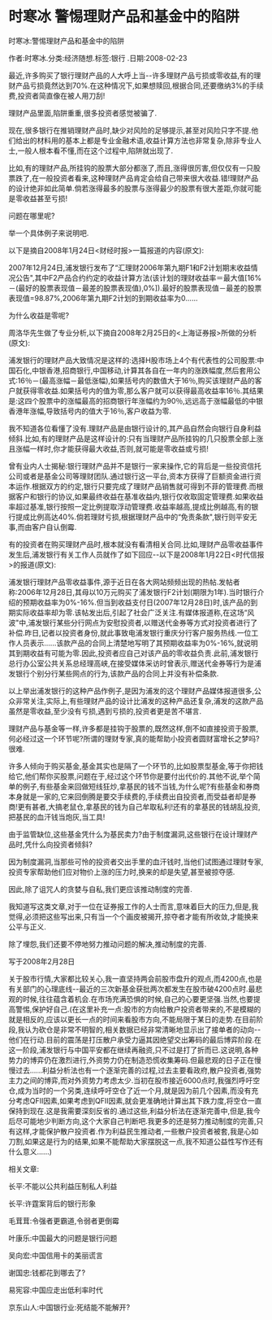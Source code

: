 # 时寒冰  警惕理财产品和基金中的陷阱    
    
时寒冰:警惕理财产品和基金中的陷阱    
作者:时寒冰.分类:经济随想.标签:银行 .日期:2008-02-23    
最近,许多购买了银行理财产品的人大呼上当--许多理财产品亏损或零收益,有的理财产品亏损竟然达到70%.在这种情况下,如果想赎回,根据合同,还要缴纳3%的手续费,投资者简直像在被人用刀刮!    
理财产品里面,陷阱重重,很多投资者感觉被骗了.    
现在,很多银行在推销理财产品时,缺少对风险的足够提示,甚至对风险只字不提.他们给出的材料用的基本上都是专业金融术语,收益计算方法也非常复杂,除非专业人士,一般人根本看不懂,而在这个过程中,陷阱就出现了.    
比如,有的理财产品,所挂钩的股票大部分都涨了,而且,涨得很厉害,但仅仅有一只股票跌了,在一般投资者看来,这种理财产品肯定会给自己带来很大收益.错!理财产品的设计绝非如此简单.倘若涨得最多的股票与涨得最少的股票有很大差距,你就可能是零收益甚至亏损!    
问题在哪里呢?    
举一个具体例子来说明吧.    
以下是摘自2008年1月24日<财经时报>一篇报道的内容(原文):    
2007年12月24日,浦发银行发布了“汇理财2006年第九期F1和F2计划期末收益情况公告",其中F2产品合约约定的收益计算方法(该计划的理财收益率＝最大值[16%－(最好的股票表现值－最差的股票表现值),0%]).最好的股票表现值－最差的股票表现值=98.87%,2006年第九期F2计划的到期收益率为0......    
为什么收益是零呢?    
周洛华先生做了专业分析,以下摘自2008年2月25日的<上海证券报>所做的分析(原文):    
浦发银行的理财产品大致情况是这样的:选择H股市场上4个有代表性的公司股票:中国石化,中银香港,招商银行,中国移动,计算其各自在一年内的涨跌幅度,然后套用公式:16％－(最高涨幅－最低涨幅),如果括号内的数值大于16％,购买该理财产品的客户就获得零收益.如果括号内的值为零,那么客户就可以获得最高收益率16％.其结果是:这四个股票中的涨幅最高的招商银行年涨幅约为90％,远远高于涨幅最低的中银香港年涨幅,导致括号内的值大于16％,客户收益为零.    
我不知道各位看懂了没有.理财产品是由银行设计的,其产品自然会向银行自身利益倾斜.比如,有的理财产品是这样设计的:只有当理财产品所挂钩的几只股票全部上涨且涨幅一样时,你才能获得最大收益,否则,就可能是零收益或亏损!    
曾有业内人士揭秘:银行理财产品并不是银行一家来操作,它的背后是一些投资信托公司或者是基金公司等理财团队.通过银行这一平台,资本方获得了巨额资金进行资本运作.根据双方的约定,银行只要完成了理财产品销售就可得到不菲的管理费.而根据客户和银行的协议,如果最终收益在基准收益内,银行仅收取固定管理费.如果收益率超过基准,银行按照一定比例提取浮动管理费.收益率越高,提成比例越高,有的银行提成比例高达40%.倘若理财亏损,根据理财产品中的“免责条款",银行则平安无事,而由客户自认倒霉.    
有的投资者在购买理财产品时,根本就没有看清相关合同.比如,理财产品零收益事件发生后,浦发银行有关工作人员就作了如下回应--以下是2008年1月22日<时代信报>的报道(原文):    
浦发银行理财产品零收益事件,源于近日在各大网站频频出现的热帖.发帖者称:2006年12月28日,其母以10万元购买了浦发银行F2计划(期限为1年).当时银行介绍的预期收益率为0%-16%.但当到收益支付日(2007年12月28日)时,该产品的到期实际收益率却为零.该帖发出后,引起了社会广泛关注.有媒体报道称,在这场“风波"中,浦发银行某些分行网点为安慰投资者,以赠送代金券等方式对投资者进行了补偿.昨日,记者以投资者身份,就此事致电浦发银行重庆分行客户服务热线.一位工作人员表示......该款产品的合同上清楚地写明了其预期收益率为0%-16%,就说明其到期收益有可能为零.因此,投资者应自己对该产品的零收益负责.此前,浦发银行总行办公室公共关系总经理高峡,在接受媒体采访时曾表示,赠送代金券等行为是浦发银行个别分行某些网点的行为,该款产品的合同上并没有补偿条款.    
以上举出浦发银行的这种产品作例子,是因为浦发的这个理财产品媒体报道很多,公众非常关注,实际上,有些理财产品的设计比浦发的这种产品还复杂,浦发的这款产品虽然是零收益,至少没有亏损,遇到亏损的,投资者更是苦不堪言.    
理财产品与基金等一样,许多都是挂钩于股票的,既然这样,倒不如直接投资于股票,何必经过这一个环节呢?所谓的理财专家,真的能帮助小投资者圆财富增长之梦吗?很难.    
许多人倾向于购买基金,基金其实也是隔了一个环节的,比如股票型基金,等于你把钱给它,他们帮你买股票,问题在于,经过这个环节你是要付出代价的.其他不说,举个简单的例子,有些基金来回做短线狂炒,拿基民的钱不当钱,为什么呢?有些基金和券商本身就是一家的,它来回倒腾是要交手续费的,手续费出自投资者,而受益者却是券商!更有甚者,大搞老鼠仓,拿基民的钱为自己牟取私利!还有的拿基民的钱胡乱投资,把基民的血汗钱当炮灰,当工具!    
由于监管缺位,这些基金凭什么为基民卖力?由于制度漏洞,这些银行在设计理财产品时,凭什么向投资者倾斜?    
因为制度漏洞,当那些可怜的投资者交出手里的血汗钱时,当他们试图通过理财专家,投资专家帮助他们应对物价上涨的压力时,换来的却是失望,甚至被掠夺感.    
因此,除了诅咒人的贪婪与自私,我们更应该推动制度的完善.    
我知道写这类文章,对于一位在证券报工作的人士而言,意味着巨大的压力,但是,我觉得,必须把这些写出来,只有当一个个画皮被揭开,掠夺者才能有所收敛,才能换来公平与正义.    
除了埋怨,我们还要不停地努力推动问题的解决,推动制度的完善.    
写于2008年2月28日    
关于股市行情,大家都比较关心,我一直坚持两会前股市盘升的观点,而4200点,也是有关部门的心理底线--最近的三次新基金获批两次都发生在股市破4200点时.最悲观的时候,往往蕴含着机会.在市场充满恐惧的时候,自己的心要更坚强.当然,也要提高警惕,保护好自己.(在这里补充一点:股市的方向给散户投资者带来的,不是模糊的就是相反的,应该以更长一点的时间来看股市方向,不能局限于某日的走势.在目前阶段,我认为砍仓是非常不明智的,相关数据已经非常清晰地显示出了接单者的动向--他们在行动.目前的震荡是打压散户承受力逼其因绝望交出筹码的最后博弈阶段.在这一阶段,浦发银行与中国平安都在继续再融资,只不过是打了折而已.这说明,各种势力的博弈仍在激烈进行,外资势力仍在制造恐慌收集筹码.但最悲观的日子正在慢慢过去......利益分析法也有一个逐渐完善的过程,过去主要看政府,散户投资者,强势主力之间的博弈,而对外资势力考虑太少.当初在股市接近6000点时,我强烈呼吁空仓,成为当时的一个另类,连续呼吁空仓了近一个月,就是因为前几个因素,而没有充分考虑QFII因素,如果考虑到QFII因素,就会更准确地计算出其下跌力度,将空仓一直保持到现在.这是我需要深刻反省的.通过这些,利益分析法在逐渐完善中,但是,我今后尽可能地少判断方向,这个大家自己判断吧.我更多的还是努力推动制度的完善,只有这样,才能保护散户投资者.作为利益民生推动者,一些散户投资者被套,我是心如刀割,如果这是行为的结果,如果不能帮助大家摆脱这一点,我不知道公益性写作还有什么意义......)    
    
相关文章:    
长平:不能以公共利益压制私人利益    
长平:许霆案背后的银行形象    
毛茸茸:令强者更霸道,令弱者更倒霉    
叶康乐:中国最大的问题是银行问题    
吴向宏:中国信用卡的美丽谎言    
谢国忠:钱都花到哪去了?    
易宪容:中国应走出低利率时代    
京东山人:中国银行业:死结能不能解开?